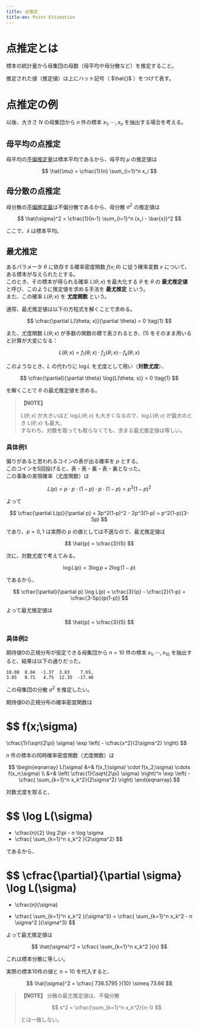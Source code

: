 ```yaml
---
title: 点推定
title-en: Point Estimation
---
```


# 点推定とは

標本の統計量から母集団の母数（母平均や母分散など）を推定すること。

推定された値（推定値）は上にハット記号（ $\hat{}$ ）をつけて表す。

# 点推定の例

以後、大きさ $N$ の母集団から $n$ 件の標本 $x_1, \cdots, x_n$ を抽出する場合を考える。

## 母平均の点推定

母平均の[不偏推定量](unbiased-estimator.md)は標本平均であるから、母平均 $\mu$ の推定値は

$$
\hat{\mu} = \cfrac{1}{n} \sum_{i=1}^n x_i
$$

## 母分散の点推定

母分散の[不偏推定量](unbiased-estimator.md)は不偏分散であるから、母分散 $\sigma^2$ の推定値は

$$
\hat{\sigma}^2 = \cfrac{1}{n-1} \sum_{i=1}^n (x_i - \bar{x})^2
$$

ここで、$\bar{x}$ は標本平均。


## 最尤推定

あるパラメータ $\theta$ に依存する確率密度関数 $f(x;\theta)$ に従う確率変数 $x$ について、ある標本が与えられたとする。  
このとき、その標本が得られる確率 $L(\theta; x)$ を最大化する $\theta$ を $\theta$ の **最尤推定値** と呼び、このように推定値を求める手法を **最尤推定** という。  
また、この確率 $L(\theta; x)$ を **尤度関数** という。

通常、最尤推定値は以下の方程式を解くことで求める。

$$
\cfrac{\partial L(\theta; x)}{\partial \theta} = 0  \tag{1}
$$

また、尤度関数 $L(\theta; x)$ が多数の関数の積で表されるとき、$(1)$ をそのまま用いると計算が大変になる：

$$
L(\theta;x) = f_1(\theta;x) \cdot f_2(\theta;x) \cdots f_k(\theta;x)
$$

このようなとき、$L$ の代わりに $\log{L}$ を尤度として用い（**対数尤度**）、

$$
\cfrac{\partial}{\partial \theta} \log{L(\theta; x)} = 0  \tag{1}
$$

を解くことで $\theta$ の最尤推定値を求める。

> **【NOTE】**
> 
> $L(\theta;x)$ が大きいほど $\log L(\theta;x)$ も大きくなるので、$\log L(\theta;x)$ が最大のとき $L(\theta;x)$ も最大。  
> すなわち、対数を取っても取らなくても、求まる最尤推定値は等しい。


### 具体例1

偏りがあると思われるコインの表が出る確率を $p$ とする。  
このコインを5回投げると、表・表・裏・表・裏となった。  
この事象の実現確率（尤度関数）は

$$
L(p) = p \cdot p \cdot (1-p) \cdot p \cdot (1-p) = p^3 (1-p)^2
$$

よって

$$
\cfrac{\partial L(p)}{\partial p} = 3p^2(1-p)^2 - 2p^3(1-p)
= p^2(1-p)(3-5p)
$$

であり、$p=0,1$ は実際の $p$ の値としては不適なので、最尤推定値は

$$
\hat{p} = \cfrac{3}{5}
$$

次に、対数尤度で考えてみる。

$$
\log{L(p)} = 3 \log p + 2 \log (1-p)
$$

であるから、

$$
\cfrac{\partial}{\partial p} \log L(p)
= \cfrac{3}{p} - \cfrac{2}{1-p}
= \cfrac{3-5p}{p(1-p)}
$$

よって最尤推定値は

$$
\hat{p} = \cfrac{3}{5}
$$


### 具体例2

期待値0の正規分布が仮定できる母集団から $n=10$ 件の標本 $x_1, \cdots, x_{10}$ を抽出すると、結果は以下の通りだった。

```
10.08  8.04  -1.37  3.83    7.65,
3.85   0.71   4.75  12.35  -17.46
```

この母集団の分散 $\sigma^2$ を推定したい。

期待値0の正規分布の確率密度関数は

$$
f(x;\sigma)
=
\cfrac{1}{\sqrt{2\pi} \sigma}
\exp \left( - \cfrac{x^2}{2\sigma^2} \right)
$$

$n$ 件の標本の同時確率密度関数（尤度関数）は

$$
\begin{eqnarray}
	L(\sigma)
	&=&
	f(x_1;\sigma) \cdot f(x_2;\sigma) \cdots f(x_n;\sigma)
	\\ &=&
	\left( \cfrac{1}{\sqrt{2\pi} \sigma} \right)^n
	\exp \left( - \cfrac{ \sum_{k=1}^n x_k^2}{2\sigma^2} \right)
\end{eqnarray}
$$

対数尤度を取ると、

$$
\log L(\sigma)
=
- \cfrac{n}{2} \log 2\pi - n \log \sigma
- \cfrac{ \sum_{k=1}^n x_k^2 }{2\sigma^2}
$$

であるから、

$$
\cfrac{\partial}{\partial \sigma} \log L(\sigma)
=
- \cfrac{n}{\sigma}
+ \cfrac{ \sum_{k=1}^n x_k^2 }{\sigma^3}
=
\cfrac{ \sum_{k=1}^n x_k^2 - n \sigma^2 }{\sigma^3}
$$

よって最尤推定値は

$$
\hat{\sigma}^2 = \cfrac{ \sum_{k=1}^n x_k^2 }{n}
$$

これは標本分散に等しい。

実際の標本10件の値と $n=10$ を代入すると、

$$
\hat{\sigma}^2 = \cfrac{ 736.5795 }{10} \simeq 73.66
$$

> **【NOTE】** 分散の最尤推定値は、不偏分散
> 
> $$
s^2 = \cfrac{\sum_{k=1}^n x_k^2}{n-1}
$$
> 
> とは一致しない。